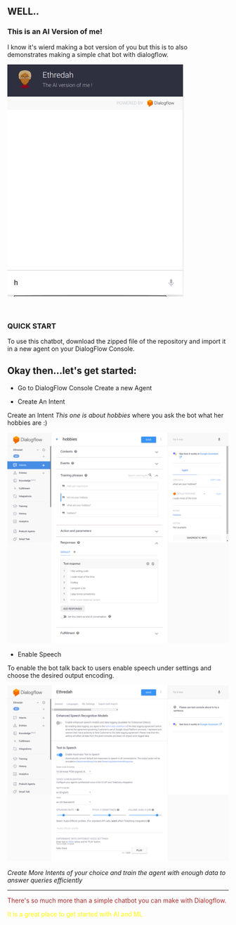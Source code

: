 

## WELL..

### This is an AI Version of me!
	
I know it's wierd making a bot version of you but this is to also demonstrates making a simple chat bot with dialogflow.

![Chat With Agent](chat.gif "Chat With Agent")

<br/>

### QUICK START
To use this chatbot, download the zipped file of the repository and import it in a new agent on your DialogFlow Console.

## Okay then...let's get started:

* Go to DialogFlow Console
 Create a new Agent 



 * Create An Intent

  Create an Intent _This one is about hobbies_  where you ask the bot what her hobbies are :)

   ![Hobbies Intent](intent.png "Hobbies Intent")





  * Enable Speech

   To enable the bot talk back to users enable speech under settings and choose the desired output encoding.

   ![Speech Settings](speech.png "Speech Settings")


   *Create More Intents of your choice and train the agent with enough data to answer queries efficiently*



   <hr>

   <p style="color: brown;">There's so much more than a simple chatbot you can make with Dialogflow.</p>

   <p style="color: yellow;">It is a great place to get started with AI and ML</p>

